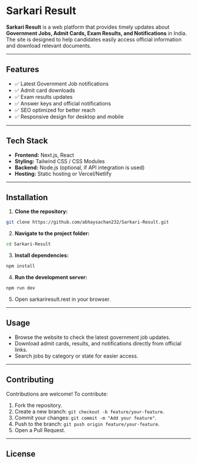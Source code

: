 # Sarkari Result

**Sarkari Result** is a web platform that provides timely updates about **Government Jobs, Admit Cards, Exam Results, and Notifications** in India. The site is designed to help candidates easily access official information and download relevant documents.

---

## Features

* ✅ Latest Government Job notifications
* ✅ Admit card downloads
* ✅ Exam results updates
* ✅ Answer keys and official notifications
* ✅ SEO optimized for better reach
* ✅ Responsive design for desktop and mobile

---

## Tech Stack

* **Frontend:** Next.js, React
* **Styling:** Tailwind CSS / CSS Modules
* **Backend:** Node.js (optional, if API integration is used)
* **Hosting:** Static hosting or Vercel/Netlify

---

## Installation

1. **Clone the repository:**

```bash
git clone https://github.com/abhaysachan232/Sarkari-Result.git
```

2. **Navigate to the project folder:**

```bash
cd Sarkari-Result
```

3. **Install dependencies:**

```bash
npm install
```

4. **Run the development server:**

```bash
npm run dev
```

5. Open sarkariresult.rest in your browser.

---

## Usage

* Browse the website to check the latest government job updates.
* Download admit cards, results, and notifications directly from official links.
* Search jobs by category or state for easier access.

---

## Contributing

Contributions are welcome! To contribute:

1. Fork the repository.
2. Create a new branch: `git checkout -b feature/your-feature`.
3. Commit your changes: `git commit -m "Add your feature"`.
4. Push to the branch: `git push origin feature/your-feature`.
5. Open a Pull Request.

---

## License



